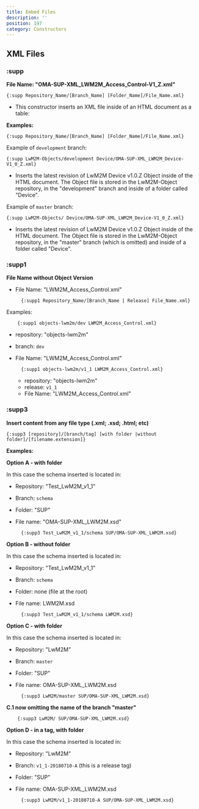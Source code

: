 ```yaml
---
title: Embed Files
description: ''
position: 197
category: Constructors
---
```


## XML Files
### :supp
**File Name: "OMA-SUP-XML_LWM2M_Access_Control-V1_Z.xml"**

    {:supp Repository_Name/[Branch_Name] [Folder_Name]/File_Name.xml}

* This constructor inserts an XML file inside of an HTML document as a table:

**Examples:**

    {:supp Repository_Name/[Branch_Name] [Folder_Name]/File_Name.xml}

Example of `development` branch:

    {:supp LwM2M-Objects/development Device/OMA-SUP-XML_LWM2M_Device-V1_0_Z.xml}

* Inserts the latest revision of LwM2M Device v1.0.Z Object inside of the HTML document. The Object file is stored in the LwM2M-Object repository, in the "development" branch and inside of a folder called "Device".

Example of `master` branch:

    {:supp LwM2M-Objects/ Device/OMA-SUP-XML_LWM2M_Device-V1_0_Z.xml}

* Inserts the latest revision of LwM2M Device v1.0.Z Object inside of the HTML document. The Object file is stored in the LwM2M-Object repository, in the "master" branch (which is omitted) and inside of a folder called "Device".

### :supp1
**File Name without Object Version**

* File Name: "LWM2M_Access_Control.xml"


        {:supp1 Repository_Name/[Branch_Name | Release] File_Name.xml}

Examples:

        {:supp1 objects-lwm2m/dev LWM2M_Access_Control.xml}

* repository: "objects-lwm2m"
* branch: `dev`
* File Name: "LWM2M_Access_Control.xml"

        {:supp1 objects-lwm2m/v1_1 LWM2M_Access_Control.xml}

    * repository: "objects-lwm2m"
    * release: `v1_1`
    * File Name: "LWM2M_Access_Control.xml"

### :supp3
**Insert content from any file type (.xml; .xsd; .html; etc)**

    {:supp3 [repository]/[branch/tag] [with folder |without folder]/[filename.extension]}

**Examples:**

**Option A - with folder**

In this case the schema inserted is located in:
* Repository: "Test_LwM2M_v1_1"
* Branch: `schema`
* Folder: "SUP"
* File name: "OMA-SUP-XML_LWM2M.xsd"

        {:supp3 Test_LwM2M_v1_1/schema SUP/OMA-SUP-XML_LWM2M.xsd}

**Option B - without folder**

In this case the schema inserted is located in:
* Repository: "Test_LwM2M_v1_1"
* Branch: `schema`
* Folder: none (file at the root)
* File name: LWM2M.xsd

        {:supp3 Test_LwM2M_v1_1/schema LWM2M.xsd}

**Option C - with folder**

In this case the schema inserted is located in:
* Repository: "LwM2M"
* Branch: `master`
* Folder: "SUP"
* File name: OMA-SUP-XML_LWM2M.xsd

        {:supp3 LwM2M/master SUP/OMA-SUP-XML_LWM2M.xsd}

**C.1 now omitting the name of the branch "master"**

        {:supp3 LwM2M/ SUP/OMA-SUP-XML_LWM2M.xsd}

**Option D - in a tag, with folder**

In this case the schema inserted is located in:

* Repository: "LwM2M"
* Branch: `v1_1-20180710-A` (this is a release tag)
* Folder: "SUP"
* File name: OMA-SUP-XML_LWM2M.xsd

        {:supp3 LwM2M/v1_1-20180710-A SUP/OMA-SUP-XML_LWM2M.xsd}